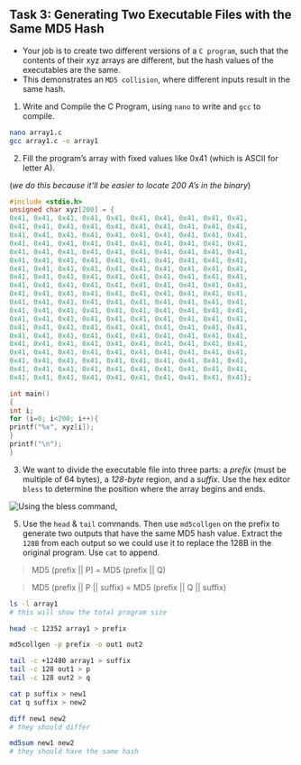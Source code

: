 ## Task 3: Generating Two Executable Files with the Same MD5 Hash

- Your job is to create two different versions of a `C program`, such that the contents of their xyz arrays are different, but the hash values of the executables are the same.
- This demonstrates an `MD5 collision`, where different inputs result in the same hash.

1. Write and Compile the C Program, using `nano` to write and `gcc` to compile.
```bash
nano array1.c
gcc array1.c -o array1
```

2. Fill the program’s array with fixed values like 0x41 (which is ASCII for letter A).

  (*we do this because it'll be easier to locate 200 A’s in the binary*)
```c
#include <stdio.h>
unsigned char xyz[200] = {
0x41, 0x41, 0x41, 0x41, 0x41, 0x41, 0x41, 0x41, 0x41, 0x41,
0x41, 0x41, 0x41, 0x41, 0x41, 0x41, 0x41, 0x41, 0x41, 0x41,
0x41, 0x41, 0x41, 0x41, 0x41, 0x41, 0x41, 0x41, 0x41, 0x41,
0x41, 0x41, 0x41, 0x41, 0x41, 0x41, 0x41, 0x41, 0x41, 0x41,
0x41, 0x41, 0x41, 0x41, 0x41, 0x41, 0x41, 0x41, 0x41, 0x41,
0x41, 0x41, 0x41, 0x41, 0x41, 0x41, 0x41, 0x41, 0x41, 0x41,
0x41, 0x41, 0x41, 0x41, 0x41, 0x41, 0x41, 0x41, 0x41, 0x41,
0x41, 0x41, 0x41, 0x41, 0x41, 0x41, 0x41, 0x41, 0x41, 0x41,
0x41, 0x41, 0x41, 0x41, 0x41, 0x41, 0x41, 0x41, 0x41, 0x41,
0x41, 0x41, 0x41, 0x41, 0x41, 0x41, 0x41, 0x41, 0x41, 0x41,
0x41, 0x41, 0x41, 0x41, 0x41, 0x41, 0x41, 0x41, 0x41, 0x41,
0x41, 0x41, 0x41, 0x41, 0x41, 0x41, 0x41, 0x41, 0x41, 0x41,
0x41, 0x41, 0x41, 0x41, 0x41, 0x41, 0x41, 0x41, 0x41, 0x41,
0x41, 0x41, 0x41, 0x41, 0x41, 0x41, 0x41, 0x41, 0x41, 0x41,
0x41, 0x41, 0x41, 0x41, 0x41, 0x41, 0x41, 0x41, 0x41, 0x41,
0x41, 0x41, 0x41, 0x41, 0x41, 0x41, 0x41, 0x41, 0x41, 0x41,
0x41, 0x41, 0x41, 0x41, 0x41, 0x41, 0x41, 0x41, 0x41, 0x41,
0x41, 0x41, 0x41, 0x41, 0x41, 0x41, 0x41, 0x41, 0x41, 0x41,
0x41, 0x41, 0x41, 0x41, 0x41, 0x41, 0x41, 0x41, 0x41, 0x41,
0x41, 0x41, 0x41, 0x41, 0x41, 0x41, 0x41, 0x41, 0x41, 0x41};

int main()
{
int i;
for (i=0; i<200; i++){
printf("%x", xyz[i]);
}
printf("\n");
}
```

3. We want to divide the executable file into three parts: a *prefix* (must be multiple of 64 bytes), a *128-byte* region, and a *suffix*. Use the hex editor `bless` to determine the position where the array begins and ends.

![Using the bless command,](/images/lab2-task3-bless,png)

5. Use the `head` & `tail` commands. Then use `md5collgen` on the prefix to generate two outputs that have the same MD5 hash value. Extract the `128B` from each output so we could use it to replace the 128B in the original program. Use `cat` to append.

> MD5 (prefix || P) = MD5 (prefix || Q)

> MD5 (prefix || P || suffix) = MD5 (prefix || Q || suffix)

```bash
ls -l array1
# this will show the total program size

head -c 12352 array1 > prefix

md5collgen -p prefix -o out1 out2

tail -c +12480 array1 > suffix
tail -c 128 out1 > p
tail -c 128 out2 > q

cat p suffix > new1
cat q suffix > new2

diff new1 new2
# they should differ

md5sum new1 new2
# they should have the same hash
```
